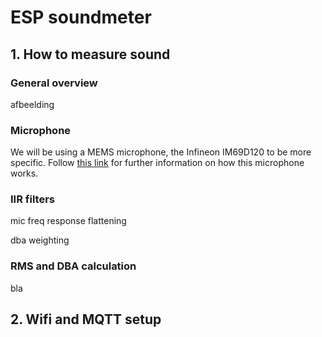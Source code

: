 # ESP soundmeter

## 1. How to measure sound

### General overview

afbeelding

### Microphone

We will be using a MEMS microphone, the Infineon IM69D120 to be more specific. Follow [this link]() for further information on how this microphone works.

### IIR filters

mic freq response flattening

dba weighting

### RMS and DBA calculation

bla

## 2. Wifi and MQTT setup
